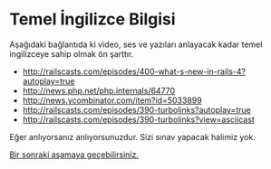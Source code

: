 # Temel İngilizce Bilgisi

Aşağıdaki bağlantıda ki video, ses ve yazıları anlayacak kadar temel ingilizceye sahip olmak ön şarttır. 

* http://railscasts.com/episodes/400-what-s-new-in-rails-4?autoplay=true
* http://news.php.net/php.internals/64770 
* http://news.ycombinator.com/item?id=5033899
* http://railscasts.com/episodes/390-turbolinks?autoplay=true
* http://railscasts.com/episodes/390-turbolinks?view=asciicast

Eğer anlıyorsanız anlıyorsunuzdur. Sizi sınav yapacak halimiz yok. 

[Bir sonraki aşamaya geçebilirsiniz.](https://github.com/lab2023/workwithus/blob/master/tr/is/02-git-ve-github-bilgisi.md)
